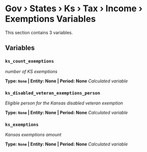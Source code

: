 # Gov › States › Ks › Tax › Income › Exemptions Variables

This section contains 3 variables.

## Variables

### `ks_count_exemptions`
*number of KS exemptions*

**Type: `None` | Entity: None | Period: None**
*Calculated variable*

### `ks_disabled_veteran_exemptions_person`
*Eligible person for the Kansas disabled veteran exemption*

**Type: `None` | Entity: None | Period: None**
*Calculated variable*

### `ks_exemptions`
*Kansas exemptions amount*

**Type: `None` | Entity: None | Period: None**
*Calculated variable*
